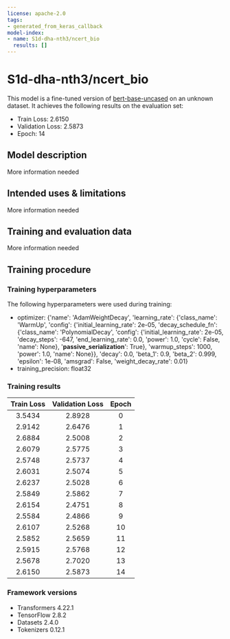 ```yaml
---
license: apache-2.0
tags:
- generated_from_keras_callback
model-index:
- name: S1d-dha-nth3/ncert_bio
  results: []
---
```


<!-- This model card has been generated automatically according to the information Keras had access to. You should
probably proofread and complete it, then remove this comment. -->

# S1d-dha-nth3/ncert_bio

This model is a fine-tuned version of [bert-base-uncased](https://huggingface.co/bert-base-uncased) on an unknown dataset.
It achieves the following results on the evaluation set:
- Train Loss: 2.6150
- Validation Loss: 2.5873
- Epoch: 14

## Model description

More information needed

## Intended uses & limitations

More information needed

## Training and evaluation data

More information needed

## Training procedure

### Training hyperparameters

The following hyperparameters were used during training:
- optimizer: {'name': 'AdamWeightDecay', 'learning_rate': {'class_name': 'WarmUp', 'config': {'initial_learning_rate': 2e-05, 'decay_schedule_fn': {'class_name': 'PolynomialDecay', 'config': {'initial_learning_rate': 2e-05, 'decay_steps': -647, 'end_learning_rate': 0.0, 'power': 1.0, 'cycle': False, 'name': None}, '__passive_serialization__': True}, 'warmup_steps': 1000, 'power': 1.0, 'name': None}}, 'decay': 0.0, 'beta_1': 0.9, 'beta_2': 0.999, 'epsilon': 1e-08, 'amsgrad': False, 'weight_decay_rate': 0.01}
- training_precision: float32

### Training results

| Train Loss | Validation Loss | Epoch |
|:----------:|:---------------:|:-----:|
| 3.5434     | 2.8928          | 0     |
| 2.9142     | 2.6476          | 1     |
| 2.6884     | 2.5008          | 2     |
| 2.6079     | 2.5775          | 3     |
| 2.5748     | 2.5737          | 4     |
| 2.6031     | 2.5074          | 5     |
| 2.6237     | 2.5028          | 6     |
| 2.5849     | 2.5862          | 7     |
| 2.6154     | 2.4751          | 8     |
| 2.5584     | 2.4866          | 9     |
| 2.6107     | 2.5268          | 10    |
| 2.5852     | 2.5659          | 11    |
| 2.5915     | 2.5768          | 12    |
| 2.5678     | 2.7020          | 13    |
| 2.6150     | 2.5873          | 14    |


### Framework versions

- Transformers 4.22.1
- TensorFlow 2.8.2
- Datasets 2.4.0
- Tokenizers 0.12.1
